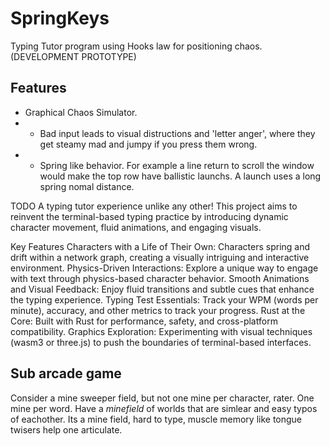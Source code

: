 # SpringKeys
Typing Tutor program using Hooks law for positioning chaos. 
(DEVELOPMENT PROTOTYPE) 

## Features
- Graphical Chaos Simulator.
- - Bad input leads to visual distructions and 'letter anger', where they get steamy mad and jumpy if you press them wrong.
- - Spring like behavior. For example a line return to scroll the window would make the top row have ballistic launchs. A launch uses a long spring nomal distance.
    

TODO A typing tutor experience unlike any other! This project aims to reinvent the terminal-based typing practice by introducing dynamic character movement, fluid animations, and engaging visuals.

Key Features
Characters with a Life of Their Own: Characters spring and drift within a network graph, creating a visually intriguing and interactive environment.
Physics-Driven Interactions: Explore a unique way to engage with text through physics-based character behavior.
Smooth Animations and Visual Feedback: Enjoy fluid transitions and subtle cues that enhance the typing experience.
Typing Test Essentials: Track your WPM (words per minute), accuracy, and other metrics to track your progress.
Rust at the Core: Built with Rust for performance, safety, and cross-platform compatibility.
Graphics Exploration: Experimenting with visual techniques (wasm3 or three.js) to push the boundaries of terminal-based interfaces.


## Sub arcade game
Consider a mine sweeper field, but not one mine per character, rater. One mine per word. Have a _minefield_ of worlds that are simlear and easy typos of eachother. Its a mine field, hard to type, muscle memory like tongue twisers help one articulate.
